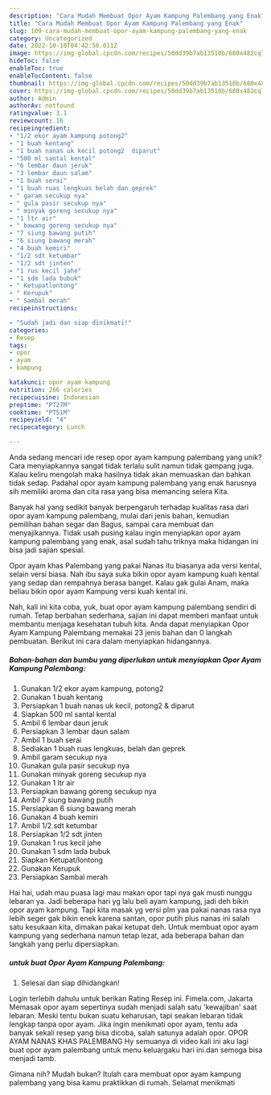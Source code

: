 ```yaml
---
description: "Cara Mudah Membuat Opor Ayam Kampung Palembang yang Enak"
title: "Cara Mudah Membuat Opor Ayam Kampung Palembang yang Enak"
slug: 109-cara-mudah-membuat-opor-ayam-kampung-palembang-yang-enak
category: Uncategorized
date: 2022-10-10T04:42:50.011Z
image: https://img-global.cpcdn.com/recipes/50dd39b7ab13510b/680x482cq70/opor-ayam-kampung-palembang-foto-resep-utama.jpg
hideToc: false
enableToc: true
enableTocContent: false
thumbnail: https://img-global.cpcdn.com/recipes/50dd39b7ab13510b/680x482cq70/opor-ayam-kampung-palembang-foto-resep-utama.jpg
cover: https://img-global.cpcdn.com/recipes/50dd39b7ab13510b/680x482cq70/opor-ayam-kampung-palembang-foto-resep-utama.jpg
author: Admin
authorAv: notfound
ratingvalue: 3.1
reviewcount: 16
recipeingredient:
- "1/2 ekor ayam kampung potong2"
- "1 buah kentang"
- "1 buah nanas uk kecil potong2  diparut"
- "500 ml santal kental"
- "6 lembar daun jeruk"
- "3 lembar daun salam"
- "1 buah serai"
- "1 buah ruas lengkuas belah dan geprek"
- " garam secukup nya"
- " gula pasir secukup nya"
- " minyak goreng secukup nya"
- "1 ltr air"
- " bawang goreng secukup nya"
- "7 siung bawang putih"
- "6 siung bawang merah"
- "4 buah kemiri"
- "1/2 sdt ketumbar"
- "1/2 sdt jinten"
- "1 rus kecil jahe"
- "1 sdm lada bubuk"
- " Ketupatlontong"
- " Kerupuk"
- " Sambal merah"
recipeinstructions:

- "Sudah jadi dan siap dinikmati!"
categories:
- Resep
tags:
- opor
- ayam
- kampung

katakunci: opor ayam kampung 
nutrition: 266 calories
recipecuisine: Indonesian
preptime: "PT27M"
cooktime: "PT51M"
recipeyield: "4"
recipecategory: Lunch

---
```





Anda sedang mencari ide resep opor ayam kampung palembang yang unik? Cara menyiapkannya sangat tidak terlalu sulit namun tidak gampang juga. Kalau keliru mengolah maka hasilnya tidak akan memuaskan dan bahkan tidak sedap. Padahal opor ayam kampung palembang yang enak harusnya sih memiliki aroma dan cita rasa yang bisa memancing selera Kita.





Banyak hal yang sedikit banyak berpengaruh terhadap kualitas rasa dari opor ayam kampung palembang, mulai dari jenis bahan, kemudian pemilihan bahan segar dan Bagus, sampai cara membuat dan menyajikannya. Tidak usah pusing kalau ingin menyiapkan opor ayam kampung palembang yang enak,      asal sudah tahu triknya maka hidangan ini bisa jadi sajian spesial.














Opor ayam khas Palembang yang pakai Nanas itu biasanya ada versi kental, selain versi biasa. Nah ibu saya suka bikin opor ayam kampung kuah kental yang sedap dan rempahnya berasa banget. Kalau gak gulai Anam, maka beliau bikin opor ayam Kampung versi kuah kental ini.






Nah, kali ini kita coba, yuk, buat opor ayam kampung palembang sendiri di rumah. Tetap berbahan sederhana, sajian ini dapat memberi manfaat untuk membantu menjaga kesehatan tubuh kita. Anda dapat menyiapkan Opor Ayam Kampung Palembang memakai 23 jenis bahan dan 0 langkah pembuatan. Berikut ini cara dalam menyiapkan hidangannya.

<!--inarticleads1-->

##### Bahan-bahan dan bumbu yang diperlukan untuk menyiapkan Opor Ayam Kampung Palembang:

1. Gunakan 1/2 ekor ayam kampung, potong2
1. Gunakan 1 buah kentang
1. Persiapkan 1 buah nanas uk kecil, potong2 &amp; diparut
1. Siapkan 500 ml santal kental
1. Ambil 6 lembar daun jeruk
1. Persiapkan 3 lembar daun salam
1. Ambil 1 buah serai
1. Sediakan 1 buah ruas lengkuas, belah dan geprek
1. Ambil  garam secukup nya
1. Gunakan  gula pasir secukup nya
1. Gunakan  minyak goreng secukup nya
1. Gunakan 1 ltr air
1. Persiapkan  bawang goreng secukup nya
1. Ambil 7 siung bawang putih
1. Persiapkan 6 siung bawang merah
1. Gunakan 4 buah kemiri
1. Ambil 1/2 sdt ketumbar
1. Persiapkan 1/2 sdt jinten
1. Gunakan 1 rus kecil jahe
1. Gunakan 1 sdm lada bubuk
1. Siapkan  Ketupat/lontong
1. Gunakan  Kerupuk
1. Persiapkan  Sambal merah


Hai hai, udah mau puasa lagi mau makan opor tapi nya gak musti nunggu lebaran ya. Jadi beberapa hari yg lalu beli ayam kampung, jadi deh bikin opor ayam kampung. Tapi kita masak yg versi plm yaa pakai nanas rasa nya lebih seger gak bikin enek karena santan, opor putih plus nanas ini salah satu kesukaan kita, dimakan pakai ketupat deh. Untuk membuat opor ayam kampung yang sederhana namun tetap lezat, ada beberapa bahan dan langkah yang perlu dipersiapkan. 

<!--inarticleads2-->

#####  untuk buat Opor Ayam Kampung Palembang:


1. Selesai dan siap dihidangkan!

Login terlebih dahulu untuk berikan Rating Resep ini. Fimela.com, Jakarta Memasak opor ayam sepertinya sudah menjadi salah satu &#39;kewajiban&#39; saat lebaran. Meski tentu bukan suatu keharusan, tapi seakan lebaran tidak lengkap tanpa opor ayam. Jika ingin menikmati opor ayam, tentu ada banyak sekali resep yang bisa dicoba, salah satunya adalah opor. OPOR AYAM NANAS KHAS PALEMBANG Hy semuanya di video kali ini aku lagi buat opor ayam palembang untuk menu keluargaku hari ini.dan semoga bisa menjadi tamb. 

Gimana nih? Mudah bukan? Itulah cara membuat opor ayam kampung palembang yang bisa kamu praktikkan di rumah. Selamat menikmati
